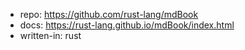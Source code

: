 
- repo: https://github.com/rust-lang/mdBook
- docs: https://rust-lang.github.io/mdBook/index.html
- written-in: rust